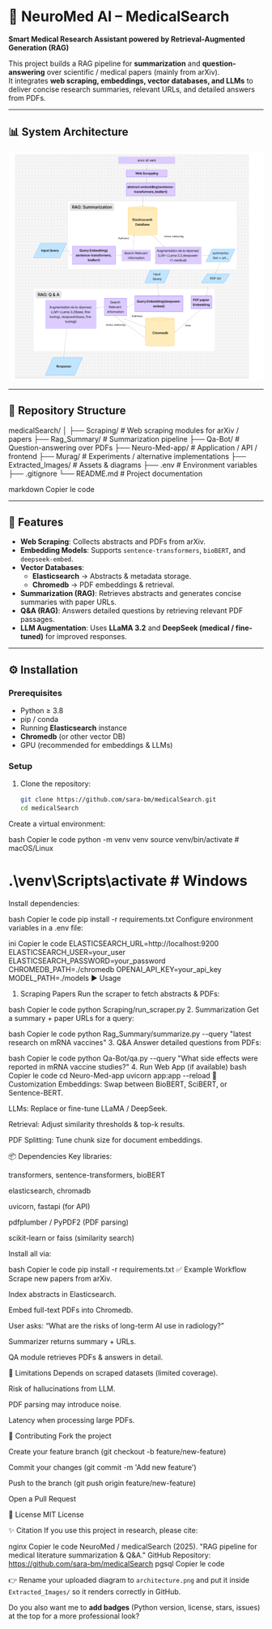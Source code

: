 # 🧠 NeuroMed AI – MedicalSearch  

**Smart Medical Research Assistant powered by Retrieval-Augmented Generation (RAG)**  

This project builds a RAG pipeline for **summarization** and **question-answering** over scientific / medical papers (mainly from arXiv).  
It integrates **web scraping, embeddings, vector databases, and LLMs** to deliver concise research summaries, relevant URLs, and detailed answers from PDFs.  

---

## 📊 System Architecture

![Architecture Diagram](Extracted_Images/architecture.png)

---

## 📂 Repository Structure

medicalSearch/
│
├── Scraping/ # Web scraping modules for arXiv / papers
├── Rag_Summary/ # Summarization pipeline
├── Qa-Bot/ # Question-answering over PDFs
├── Neuro-Med-app/ # Application / API / frontend
├── Murag/ # Experiments / alternative implementations
├── Extracted_Images/ # Assets & diagrams
├── .env # Environment variables
├── .gitignore
└── README.md # Project documentation

markdown
Copier le code

---

## 🚀 Features

- **Web Scraping**: Collects abstracts and PDFs from arXiv.  
- **Embedding Models**: Supports `sentence-transformers`, `bioBERT`, and `deepseek-embed`.  
- **Vector Databases**:
  - **Elasticsearch** → Abstracts & metadata storage.  
  - **Chromedb** → PDF embeddings & retrieval.  
- **Summarization (RAG)**: Retrieves abstracts and generates concise summaries with paper URLs.  
- **Q&A (RAG)**: Answers detailed questions by retrieving relevant PDF passages.  
- **LLM Augmentation**: Uses **LLaMA 3.2** and **DeepSeek (medical / fine-tuned)** for improved responses.  

---

## ⚙️ Installation

### Prerequisites
- Python ≥ 3.8  
- pip / conda  
- Running **Elasticsearch** instance  
- **Chromedb** (or other vector DB)  
- GPU (recommended for embeddings & LLMs)  

### Setup

1. Clone the repository:
   ```bash
   git clone https://github.com/sara-bm/medicalSearch.git
   cd medicalSearch
Create a virtual environment:

bash
Copier le code
python -m venv venv
source venv/bin/activate   # macOS/Linux
# .\venv\Scripts\activate  # Windows
Install dependencies:

bash
Copier le code
pip install -r requirements.txt
Configure environment variables in a .env file:

ini
Copier le code
ELASTICSEARCH_URL=http://localhost:9200
ELASTICSEARCH_USER=your_user
ELASTICSEARCH_PASSWORD=your_password
CHROMEDB_PATH=./chromedb
OPENAI_API_KEY=your_api_key
MODEL_PATH=./models
▶️ Usage
1. Scraping Papers
Run the scraper to fetch abstracts & PDFs:

bash
Copier le code
python Scraping/run_scraper.py
2. Summarization
Get a summary + paper URLs for a query:

bash
Copier le code
python Rag_Summary/summarize.py --query "latest research on mRNA vaccines"
3. Q&A
Answer detailed questions from PDFs:

bash
Copier le code
python Qa-Bot/qa.py --query "What side effects were reported in mRNA vaccine studies?"
4. Run Web App (if available)
bash
Copier le code
cd Neuro-Med-app
uvicorn app:app --reload
🔧 Customization
Embeddings: Swap between BioBERT, SciBERT, or Sentence-BERT.

LLMs: Replace or fine-tune LLaMA / DeepSeek.

Retrieval: Adjust similarity thresholds & top-k results.

PDF Splitting: Tune chunk size for document embeddings.

📦 Dependencies
Key libraries:

transformers, sentence-transformers, bioBERT

elasticsearch, chromadb

uvicorn, fastapi (for API)

pdfplumber / PyPDF2 (PDF parsing)

scikit-learn or faiss (similarity search)

Install all via:

bash
Copier le code
pip install -r requirements.txt
✅ Example Workflow
Scrape new papers from arXiv.

Index abstracts in Elasticsearch.

Embed full-text PDFs into Chromedb.

User asks: “What are the risks of long-term AI use in radiology?”

Summarizer returns summary + URLs.

QA module retrieves PDFs & answers in detail.

📌 Limitations
Depends on scraped datasets (limited coverage).

Risk of hallucinations from LLM.

PDF parsing may introduce noise.

Latency when processing large PDFs.

🤝 Contributing
Fork the project

Create your feature branch (git checkout -b feature/new-feature)

Commit your changes (git commit -m 'Add new feature')

Push to the branch (git push origin feature/new-feature)

Open a Pull Request

📜 License
MIT License

✨ Citation
If you use this project in research, please cite:

nginx
Copier le code
NeuroMed / medicalSearch (2025).
"RAG pipeline for medical literature summarization & Q&A."
GitHub Repository: https://github.com/sara-bm/medicalSearch
pgsql
Copier le code

👉 Rename your uploaded diagram to `architecture.png` and put it inside `Extracted_Images/` so it renders correctly in GitHub.  

Do you also want me to **add badges** (Python version, license, stars, issues) at the top for a more professional look?






